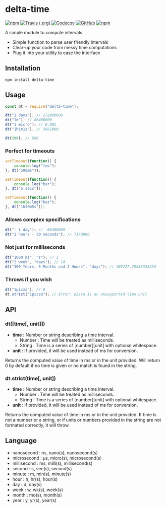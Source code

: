 # delta-time

[![npm](https://img.shields.io/npm/v/delta-time.svg?logo=npm&style=flat-square)](https://www.npmjs.com/package/delta-time) [![Travis (.org)](https://img.shields.io/travis/repraze-org/delta-time.svg?logo=travis&style=flat-square)](https://travis-ci.org/repraze-org/delta-time) [![Codecov](https://img.shields.io/codecov/c/github/repraze-org/delta-time.svg?logo=codecov&style=flat-square)](https://codecov.io/gh/repraze-org/delta-time) [![GitHub](https://img.shields.io/github/license/repraze-org/delta-time.svg?logo=github&style=flat-square)](https://github.com/repraze-org/delta-time) [![npm](https://img.shields.io/npm/dm/delta-time.svg?logo=npm&style=flat-square)](https://www.npmjs.com/package/delta-time)

A simple module to compute intervals

-   Simple function to parse user friendly intervals
-   Clear-up your code from messy time computations
-   Plug it into your utility to ease the interface

## Installation

    npm install delta-time

## Usage

```javascript
const dt = require("delta-time");

dt("2 days"); // 172800000
dt("1d"); // 86400000
dt("1 micro"); // 0.001
dt("1h1m1s"); // 3661000

dt(500); // 500
```

### Perfect for timeouts

```javascript
setTimeout(function() {
    console.log("foo");
}, dt("500ms"));

setTimeout(function() {
    console.log("bar");
}, dt("5 secs"));

setTimeout(function() {
    console.log("baz");
}, dt("1h30m5s"));
```

### Allows complex specifications

```javascript
dt("- 1 day"); // -86400000
dt("2 hours - 30 seconds"); // 7170000
```

### Not just for milliseconds

```javascript
dt("1000 ms", "s"); // 1
dt("2 week", "days"); // 14
dt("300 Years, 5 Months and 2 Hours", "days"); // 109727.28333333334
```

### Throws if you wish

```javascript
dt("1pizza"); // 0
dt.strict("1pizza"); // Error: pizza is an unsupported time unit
```

## API

### dt(\[time\[, unit\]\])

-   **time** : Number or string describing a time interval.
    -   Number : Time will be treated as milliseconds.
    -   String : Time is a series of \[number\]\[unit\] with optional whitespace.
-   **unit** : If provided, it will be used instead of ms for conversion.

Returns the computed value of time in ms or in the unit provided. Will return 0 by default if no time is given or no match is found in the string.

### dt.strict(time\[, unit\])

-   **time** : Number or string describing a time interval.
    -   Number : Time will be treated as milliseconds.
    -   String : Time is a series of \[number\]\[unit\] with optional whitespace.
-   **unit** : If provided, it will be used instead of ms for conversion.

Returns the computed value of time in ms or in the unit provided. If time is not a number or a string, or if units or numbers provided in the string are not formated correctly, it will throw.

## Language

-   nanosecond : ns, nano(s), nanosecond(s)
-   microsecond : μs, micro(s), microsecond(s)
-   millisecond : ms, milli(s), millisecond(s)
-   second : s, sec(s), second(s)
-   minute : m, min(s), minute(s)
-   hour : h, hr(s), hour(s)
-   day : d, day(s)
-   week : w, wk(s), week(s)
-   month : mo(s), month(s)
-   year : y, yr(s), year(s)
